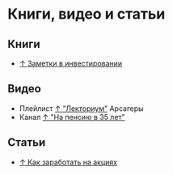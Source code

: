 # Книги, видео и статьи

## Книги

- [↑ Заметки в инвестировании](https://arsagera.ru/kniga)

## Видео

- Плейлист [↑ "Лекториум"](https://www.youtube.com/watch?v=XzCONcuwCPI&list=PL_-BehZhNFAz0_T4gKWMAr3bXjOjN7LNG) Арсагеры
- Канал [↑ "На пенсию в 35 лет"](https://www.youtube.com/channel/UCtm9C6yxtvPagXFGtaJuWag/videos)

## Статьи

- [↑ Как заработать на акциях](https://journal.tinkoff.ru/pro/stonks)

